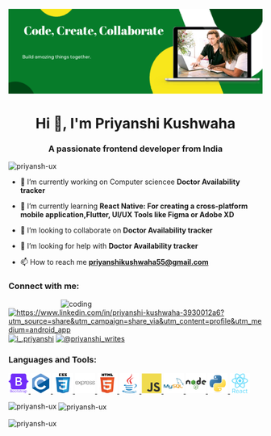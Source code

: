 ![logo](https://github.com/priyanshi-ux/priyanshi-ux/blob/main/000.png)<h1 align="center">Hi 👋, I'm Priyanshi Kushwaha</h1>
<h3 align="center">A passionate frontend developer from India</h3>

<p align="left"> <img src="https://komarev.com/ghpvc/?username=priyansh-ux&label=Profile%20views&color=0e75b6&style=flat" alt="priyansh-ux" /> </p>

- 🔭 I’m currently working on Computer sciencee **Doctor Availability tracker**

- 🌱 I’m currently learning **React Native: For creating a cross-platform mobile application,Flutter, UI/UX Tools like Figma or Adobe XD**

- 👯 I’m looking to collaborate on **Doctor Availability tracker**

- 🤝 I’m looking for help with **Doctor Availability tracker**

- 📫 How to reach me **priyanshikushwaha55@gmail.com**

<h3 align="left">Connect with me:</h3>
<img align="right" alt="coding" width="400" src="https://th.bing.com/th/id/OIP.m1Bh5gV6NC4_yfjdzNvNVwHaD_?rs=1&pid=ImgDetMain">
<p align="left">
<a href="https://linkedin.com/in/https://www.linkedin.com/in/priyanshi-kushwaha-3930012a6?utm_source=share&utm_campaign=share_via&utm_content=profile&utm_medium=android_app" target="blank"><img align="center" src="https://raw.githubusercontent.com/rahuldkjain/github-profile-readme-generator/master/src/images/icons/Social/linked-in-alt.svg" alt="https://www.linkedin.com/in/priyanshi-kushwaha-3930012a6?utm_source=share&utm_campaign=share_via&utm_content=profile&utm_medium=android_app" height="30" width="40" /></a>
<a href="https://instagram.com/i_.priyanshi" target="blank"><img align="center" src="https://raw.githubusercontent.com/rahuldkjain/github-profile-readme-generator/master/src/images/icons/Social/instagram.svg" alt="i_.priyanshi" height="30" width="40" /></a>
<a href="https://www.youtube.com/c/@priyanshi_writes" target="blank"><img align="center" src="https://raw.githubusercontent.com/rahuldkjain/github-profile-readme-generator/master/src/images/icons/Social/youtube.svg" alt="@priyanshi_writes" height="30" width="40" /></a>
</p>

<h3 align="left">Languages and Tools:</h3>
<p align="left"> <a href="https://getbootstrap.com" target="_blank" rel="noreferrer"> <img src="https://raw.githubusercontent.com/devicons/devicon/master/icons/bootstrap/bootstrap-plain-wordmark.svg" alt="bootstrap" width="40" height="40"/> </a> <a href="https://www.cprogramming.com/" target="_blank" rel="noreferrer"> <img src="https://raw.githubusercontent.com/devicons/devicon/master/icons/c/c-original.svg" alt="c" width="40" height="40"/> </a> <a href="https://www.w3schools.com/css/" target="_blank" rel="noreferrer"> <img src="https://raw.githubusercontent.com/devicons/devicon/master/icons/css3/css3-original-wordmark.svg" alt="css3" width="40" height="40"/> </a> <a href="https://expressjs.com" target="_blank" rel="noreferrer"> <img src="https://raw.githubusercontent.com/devicons/devicon/master/icons/express/express-original-wordmark.svg" alt="express" width="40" height="40"/> </a> <a href="https://www.w3.org/html/" target="_blank" rel="noreferrer"> <img src="https://raw.githubusercontent.com/devicons/devicon/master/icons/html5/html5-original-wordmark.svg" alt="html5" width="40" height="40"/> </a> <a href="https://www.java.com" target="_blank" rel="noreferrer"> <img src="https://raw.githubusercontent.com/devicons/devicon/master/icons/java/java-original.svg" alt="java" width="40" height="40"/> </a> <a href="https://developer.mozilla.org/en-US/docs/Web/JavaScript" target="_blank" rel="noreferrer"> <img src="https://raw.githubusercontent.com/devicons/devicon/master/icons/javascript/javascript-original.svg" alt="javascript" width="40" height="40"/> </a> <a href="https://www.mysql.com/" target="_blank" rel="noreferrer"> <img src="https://raw.githubusercontent.com/devicons/devicon/master/icons/mysql/mysql-original-wordmark.svg" alt="mysql" width="40" height="40"/> </a> <a href="https://nodejs.org" target="_blank" rel="noreferrer"> <img src="https://raw.githubusercontent.com/devicons/devicon/master/icons/nodejs/nodejs-original-wordmark.svg" alt="nodejs" width="40" height="40"/> </a> <a href="https://www.python.org" target="_blank" rel="noreferrer"> <img src="https://raw.githubusercontent.com/devicons/devicon/master/icons/python/python-original.svg" alt="python" width="40" height="40"/> </a> <a href="https://reactjs.org/" target="_blank" rel="noreferrer"> <img src="https://raw.githubusercontent.com/devicons/devicon/master/icons/react/react-original-wordmark.svg" alt="react" width="40" height="40"/> </a> </p>

<p><img align="left" src="https://github-readme-stats.vercel.app/api/top-langs?username=priyansh-ux&show_icons=true&locale=en&layout=compact" alt="priyansh-ux" /></p>

<p>&nbsp;<img align="center" src="https://github-readme-stats.vercel.app/api?username=priyansh-ux&show_icons=true&locale=en" alt="priyansh-ux" /></p>

<p><img align="center" src="https://github-readme-streak-stats.herokuapp.com/?user=priyansh-ux&" alt="priyansh-ux" /></p>
